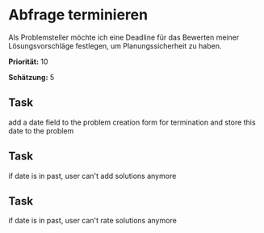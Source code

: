 # Abfrage terminieren


Als Problemsteller möchte ich eine Deadline für das Bewerten meiner Lösungsvorschläge festlegen, 
um Planungssicherheit zu haben.

**Priorität:** 10

**Schätzung:** 5


## Task 

add a date field to the problem creation form for termination and store this date to the problem

## Task 

if date is in past, user can't add solutions anymore

## Task

if date is in past, user can't rate solutions anymore